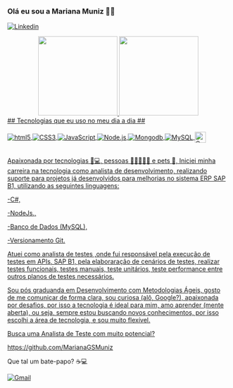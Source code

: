 ### Olá eu sou a Mariana Muniz 🙋‍♀️
[![Linkedin](https://img.shields.io/badge/LinkedIn-0077B5?style=for-the-badge&logo=linkedin&logoColor=white)](https://www.linkedin.com/in/mariana-muniz-analista-de-testes/)</br>
<div align="center">
  <a href="https://github.com/MarianaGSMuniz">
  <img height="180em" src="https://github-readme-stats.vercel.app/api?username=MarianaGSMuniz&show_icons=true&theme=dracula&include_all_commits=true&count_private=true"/>
  <img height="180em" src="https://github-readme-stats.vercel.app/api/top-langs/?username=marianagsmuniz&layout=compact&langs_count=7&theme=dracula"/>
</div>
## Tecnologias que eu uso no meu dia a dia ##
<div style ="display: inline_block"></br>
<img align="center" alt= "html5" src="https://img.shields.io/badge/HTML5-E34F26?style=for-the-badge&logo=html5&logoColor=white" />
<img align="center" alt= "CSS3" src="https://img.shields.io/badge/CSS3-1572B6?style=for-the-badge&logo=css3&logoColor=white" />
<img align="center" alt= "JavaScript" src="https://img.shields.io/badge/JavaScript-323330?style=for-the-badge&logo=javascript&logoColor=F7DF1E">
<img align="center" alt= "Node.js" src="https://img.shields.io/badge/Node.js-43853D?style=for-the-badge&logo=node.js&logoColor=white" />
<img align="center" alt= "Mongodb" src="https://img.shields.io/badge/MongoDB-4EA94B?style=for-the-badge&logo=mongodb&logoColor=white" />
<img align="center" alt= "MySQL" src="https://img.shields.io/badge/MySQL-005C84?style=for-the-badge&logo=mysql&logoColor=white" />
<img align="center" alt= "Cypress" src="https://user-images.githubusercontent.com/101331946/225935502-735bc26e-9f96-42fe-be43-5336937b61c9.svg" width="25px" />

 </div> <br/>

 Apaixonada por tecnologias 📱💻, pessoas 🙍‍♀️🙎‍♂️👶 e pets 🐾, Iniciei minha carreira na tecnologia como analista de desenvolvimento, realizando suporte para projetos já desenvolvidos para melhorias no sistema ERP SAP B1, utilizando as seguintes linguagens: 
 
-C#,

-NodeJs.,

-Banco de Dados (MySQL),

-Versionamento Git.

Atuei como analista de testes ,onde fui responsável pela execução de testes em APIs, SAP B1, pela elaboraração de cenários de testes, realizar testes funcionais, testes manuais, teste unitários, teste performance entre outros planos de testes necessários.

Sou pós graduanda em Desenvolvimento com Metodologias Ágeis, gosto de me comunicar de forma clara, sou curiosa (alô, Google?), apaixonada por desafios, por isso a tecnologia é ideal para mim, amo aprender (mente aberta), ou seja, sempre estou buscando novos conhecimentos, por isso escolhi a área de tecnologia, e sou muito flexível.


Busca uma Analista de Teste com muito potencial?

https://github.com/MarianaGSMuniz

Que tal um bate-papo? ☕💻

[![Gmail](	https://img.shields.io/badge/Gmail-D14836?style=for-the-badge&logo=gmail&logoColor=white)](mailto:maewerton60@gmail.com">)
